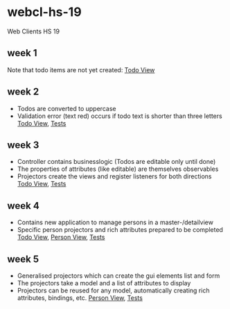 # webcl-hs-19
Web Clients HS 19

## week 1
Note that todo items are not yet created:
[Todo View](https://webengineering-fhnw.github.io/webcl-hs-19/week1/todo/View.html)

## week 2
- Todos are converted to uppercase
- Validation error (text red) occurs if todo text is shorter than three letters
[Todo View](https://webengineering-fhnw.github.io/webcl-hs-19/week2/todo/View.html), 
[Tests](https://webengineering-fhnw.github.io/webcl-hs-19/week2/allTestsAsync.html)

## week 3
- Controller contains businesslogic (Todos are editable only until done)
- The properties of attributes (like editable) are themselves observables
- Projectors create the views and register listeners for both directions
[Todo View](https://webengineering-fhnw.github.io/webcl-hs-19/week3/todo/View.html), 
[Tests](https://webengineering-fhnw.github.io/webcl-hs-19/week3/allTestsAsync.html)

## week 4
- Contains new application to manage persons in a master-/detailview
- Specific person projectors and rich attributes prepared to be completed
[Todo View](https://webengineering-fhnw.github.io/webcl-hs-19/week4/todo/View.html), 
[Person View](https://webengineering-fhnw.github.io/webcl-hs-19/week4/person/View.html), 
[Tests](https://webengineering-fhnw.github.io/webcl-hs-19/week4/allTestsAsync.html)

## week 5
- Generalised projectors which can create the gui elements list and form
- The projectors take a model and a list of attributes to display
- Projectors can be reused for any model, automatically creating rich attributes, bindings, etc.
[Person View](https://webengineering-fhnw.github.io/webcl-hs-19/week5/person/View.html), 
[Tests](https://webengineering-fhnw.github.io/webcl-hs-19/week5/allTestsAsync.html)

